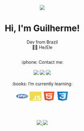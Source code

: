 <div align="center">

<div id="header" align="center">
  <img src="https://media.giphy.com/media/M9gbBd9nbDrOTu1Mqx/giphy.gif" width="100"/>
</div>

<!--
**guilhermessanto/guilhermessanto** is a ✨ _special_ ✨ repository because its `README.md` (this file) appears on your GitHub profile.

Here are some ideas to get you started:
-->
 # Hi, I'm Guilherme! 
  Dev from Brazil 
  <br>
 :rainbow_flag:  He/Ele
</div>
<br>

<div style="display: inline_block">

<div style="display: inline_block">
<div align="center">
  :iphone: Contact me: 
  <div style="display: inline_block"><br>
    <a href="mailto:g.santossantana22@gmail.com"><img src="https://img.shields.io/badge/-Gmail-%23333?style=for-the-badge&logo=gmail&logoColor=white" target="_blank"></a>
    <a href="" target="_blank"><img src="https://img.shields.io/badge/-LinkedIn-%230077B5?style=for-the-badge&logo=linkedin&logoColor=white" target="_blank"></a> 
    <a href="https://api.whatsapp.com/send?phone=5511976756555"><img src="https://img.shields.io/badge/WhatsApp-25D366?style=for-the-badge&logo=whatsapp&logoColor=white" target="_blank"></a>
    </div>
</div> <br>
  

 
<div align="center">
            :books: I’m currently learning:
  <div style="display: inline_block"><br>
        <img align="center" alt="vero-php" height="30" width="40" src="https://raw.githubusercontent.com/devicons/devicon/master/icons/php/php-plain.svg">
        <img align="center" alt="vero-Js" height="30" width="40" src="https://raw.githubusercontent.com/devicons/devicon/master/icons/javascript/javascript-plain.svg">
        <img align="center" alt="vero-HTML" height="30" width="40" src="https://raw.githubusercontent.com/devicons/devicon/master/icons/html5/html5-original.svg">
        <img align="center" alt="vero-CSS" height="30" width="40" src="https://raw.githubusercontent.com/devicons/devicon/master/icons/css3/css3-original.svg">
    </div> 
  
</div> 

</div>



<br><br>

<div align="center">
    <a href="https://github.com/guilhermessanto">
    <img height="150em" src="https://github-readme-stats.vercel.app/api?username=guilhermessanto&show_icons=true&theme=github_dark&include_all_commits=true&count_private=true"/>
    <img height="150em" src="https://github-readme-stats.vercel.app/api/top-langs/?username=guilhermessanto&layout=compact&langs_count=7&theme=github_dark"/>
</div>

  
